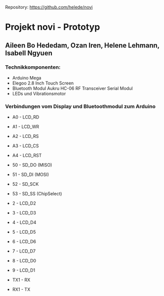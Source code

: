 Repository: https://github.com/helede/novi

# Projekt novi - Prototyp 
## Aileen Bo Hededam, Ozan Iren, Helene Lehmann, Isabell Ngyuen

### Technikkomponenten: 
- Arduino Mega
- Elegoo 2.8 Inch Touch Screen
- Bluetooth Modul Aukru HC-06 RF Transceiver Serial Modul
- LEDs und Vibrationsmotor

### Verbindungen vom Display und Bluetoothmodul zum Arduino 
- A0 - LCD_RD
- A1 - LCD_WR
- A2 - LCD_RS
- A3 - LCD_CS
- A4 - LCD_RST

- 50 - SD_DO (MISO)
- 51 - SD_DI (MOSI)
- 52 - SD_SCK
- 53 - SD_SS (ChipSelect)

- 2 - LCD_D2
- 3 - LCD_D3
- 4 - LCD_D4
- 5 - LCD_D5
- 6 - LCD_D6
- 7 - LCD_D7
- 8 - LCD_D0
- 9 - LCD_D1

- TX1 - RX
- RX1 - TX
